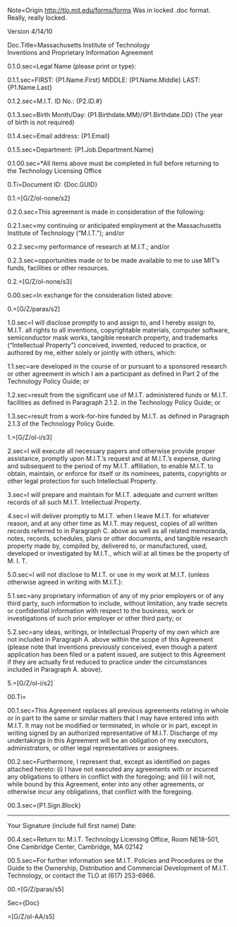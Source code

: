 Note=Origin <a href="http://tlo.mit.edu/forms/forms">http://tlo.mit.edu/forms/forms</a>  Was in locked .doc format. Really, really locked.

Version 4/14/10

Doc.Title=Massachusetts Institute of Technology<br>Inventions and Proprietary Information Agreement
 
0.1.0.sec=Legal Name (please print or type):

0.1.1.sec=FIRST: {P1.Name.First}       MIDDLE:   {P1.Name.Middle}   LAST: {P1.Name.Last}     

0.1.2.sec=M.I.T. ID No.:  {P2.ID.#}   

0.1.3.sec=Birth Month/Day:  {P1.Birthdate.MM}/{P1.Birthdate.DD} (The year of birth is not required)     

0.1.4.sec=Email address:  {P1.Email}    

0.1.5.sec=Department:  {P1.Job.Department.Name}

0.1.00.sec=*All items above must be completed in full before returning to the Technology Licensing Office

0.Ti=Document ID: {Doc.GUID}

0.1.=[G/Z/ol-none/s2]

0.2.0.sec=This agreement is made in consideration of the following:
 
0.2.1.sec=my continuing or anticipated employment at the Massachusetts Institute of Technology (“M.I.T.”); and/or

0.2.2.sec=my performance of research at M.I.T.; and/or

0.2.3.sec=opportunities made or to be made available to me to use MIT’s funds, facilities or other resources.

0.2.=[G/Z/ol-none/s3]
 
0.00.sec=In exchange for the consideration listed above:

0.=[G/Z/paras/s2]

1.0.sec=I will disclose promptly to and assign to, and I hereby assign to, M.I.T. all rights to all inventions, copyrightable materials, computer software, semiconductor mask works, tangible research property, and trademarks (“Intellectual Property”) conceived, invented, reduced to practice, or authored by me, either solely or jointly with others, which:
 
1.1.sec=are developed in the course of or pursuant to a sponsored research or other agreement in which I am a participant as defined in Part 2 of the Technology Policy Guide; or

1.2.sec=result from the significant use of M.I.T. administered funds or M.I.T. facilities as defined in Paragraph 2.1.2. in the Technology Policy Guide; or

1.3.sec=result from a work-for-hire funded by M.I.T. as defined in Paragraph 2.1.3 of the Technology Policy Guide.
 
1.=[G/Z/ol-i/s3]

2.sec=I will execute all necessary papers and otherwise provide proper assistance, promptly upon M.I.T.’s request and at M.I.T.’s expense, during and subsequent to the period of my M.I.T. affiliation, to enable M.I.T. to obtain, maintain, or enforce for itself or its nominees, patents, copyrights or other legal protection for such Intellectual Property.

3.sec=I will prepare and maintain for M.I.T. adequate and current written records of all such M.I.T. Intellectual Property.

4.sec=I will deliver promptly to M.I.T. when I leave M.I.T. for whatever reason, and at any other time as M.I.T. may request, copies of all written records referred to in Paragraph C. above as well as all related memoranda, notes, records, schedules, plans or other documents, and tangible research property made by, compiled by, delivered to, or manufactured, used, developed or investigated by M.I.T., which will at all times be the property of M. I. T.

5.0.sec=I will not disclose to M.I.T. or use in my work at M.I.T. (unless otherwise agreed in writing with M.I.T.):

5.1.sec=any proprietary information of any of my prior employers or of any third party, such information to include, without limitation, any trade secrets or confidential information with respect to the business, work or investigations of such prior employer or other third party; or

5.2.sec=any ideas, writings, or Intellectual Property of my own which are not included in Paragraph A. above within the scope of this Agreement (please note that inventions previously conceived, even though a patent application has been filed or a patent issued, are subject to this Agreement if they are actually first reduced to practice under the circumstances included in Paragraph A. above).
 
5.=[G/Z/ol-i/s2]

00.Ti=</i>

00.1.sec=This Agreement replaces all previous agreements relating in whole or in part to the same or similar matters that I may have entered into with M.I.T.  It may not be modified or terminated, in whole or in part, except in writing signed by an authorized representative of M.I.T. Discharge of my undertakings in this Agreement will be an obligation of my executors, administrators, or other legal representatives or assignees.
 
00.2.sec=Furthermore, I represent that, except as identified on pages attached hereto: (i) I have not executed any agreements with or incurred any obligations to others in conflict with the foregoing; and (ii) I will not, while bound by this Agreement, enter into any other agreements, or otherwise incur any obligations, that conflict with the foregoing.
 
 
00.3.sec={P1.Sign.Block}
______________________________________
Your Signature (include full first name)
Date:      
 
00.4.sec=Return to: M.I.T. Technology Licensing Office, Room NE18-501, One Cambridge Center, Cambridge, MA 02142            

00.5.sec=For further information see M.I.T. Policies and Procedures or the Guide to the Ownership, Distribution and Commercial Development of M.I.T. Technology, or contact the TLO at (617) 253-6966.                         

00.=[G/Z/paras/s5]

Sec={Doc}

=[G/Z/ol-AA/s5]
